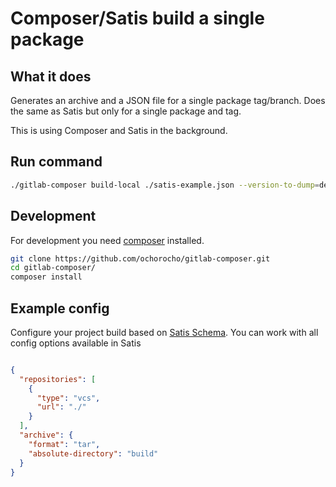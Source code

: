 # Composer/Satis build a single package

## What it does

Generates an archive and a JSON file for a single package tag/branch.
Does the same as Satis but only for a single package and tag.   

This is using Composer and Satis in the background.

## Run command

```bash
./gitlab-composer build-local ./satis-example.json --version-to-dump=dev-develop

```

## Development

For development you need [composer](https://getcomposer.org/) installed.

```bash
git clone https://github.com/ochorocho/gitlab-composer.git
cd gitlab-composer/
composer install

```

## Example config

Configure your project build based on [Satis Schema](https://github.com/composer/satis/blob/master/res/satis-schema.json).
You can work with all config options available in Satis 

```json

{
  "repositories": [
    {
      "type": "vcs",
      "url": "./"
    }
  ],
  "archive": {
    "format": "tar",
    "absolute-directory": "build"
  }
}

```